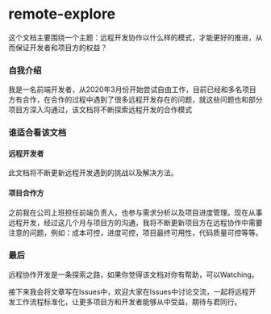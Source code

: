 # remote-explore

这个文档主要围绕一个主题：远程开发协作以什么样的模式，才能更好的推进，从而保证开发者和项目方的权益？

### 自我介绍

我是一名前端开发者，从2020年3月份开始尝试自由工作，目前已经和多名项目方有合作，在合作的过程中遇到了很多远程开发存在的问题，就这些问题也和部分项目方深入沟通过，该文档将不断探索远程开发的合作模式

### 谁适合看该文档

#### 远程开发者

此文档将不断更新远程开发遇到的挑战以及解决方法。

#### 项目合作方

之前我在公司上班担任前端负责人，也参与需求分析以及项目进度管理。现在从事远程开发，经过这几个月与项目方的沟通，我将不断更新项目方在远程协作中需要注意的问题，例如：成本可控，进度可控，项目最终可用性，代码质量可控等等。

### 最后

远程协作开发是一条探索之路，如果你觉得该文档对你有帮助，可以Watching。

接下来我会将文章写在Issues中，欢迎大家在Issues中讨论交流，一起将远程开发工作流程标准化，让更多项目方和开发者能够从中受益，期待与君同行。
